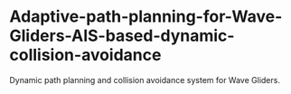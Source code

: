 # Adaptive-path-planning-for-Wave-Gliders-AIS-based-dynamic-collision-avoidance
Dynamic path planning and collision avoidance system for Wave Gliders.
